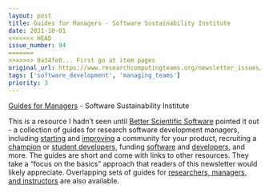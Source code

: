 ```yaml
---
layout: post
title: Guides for Managers - Software Sustainability Institute
date: 2021-10-01
<<<<<<< HEAD
issue_number: 94
=======
>>>>>>> 0a34fe0... First go at item pages
original_url: https://www.researchcomputingteams.org/newsletter_issues/0094
tags: ['software_development', 'managing_teams']
priority: 3
---
```


<!-- markdownlint-disable MD033 -->
<!-- markdownlint-disable MD041 -->
<!-- markdownlint-disable MD049 -->

[Guides for Managers](https://www.software.ac.uk/resources/guides/guides-managers) - Software Sustainability Institute

This is a resource I hadn’t seen until [Better Scientific Software](https://bssw.io) pointed it out - a collection of guides for research software development managers, including [starting](https://www.software.ac.uk/resources/guides/starting-community-taking-your-software-world) and [improving](https://www.software.ac.uk/resources/guides/building-better-community) a community for your product, recruiting a [champion](http://software.ac.uk/resources/guides/recruiting-champions-your-project) or [student developers](http://software.ac.uk/resources/guides/recruiting-champions-your-project), funding [software](https://www.software.ac.uk/how-fund-research-software-development) and [developers](https://www.software.ac.uk/resources/guides-everything/how-write-case-funding-software-developer), and more.  The guides are short and come with links to other resources.  They take a “focus on the basics” approach that readers of this newsletter would likely appreciate.  Overlapping sets of guides for [researchers, managers, and instructors](https://www.software.ac.uk/resources/guides) are also available.